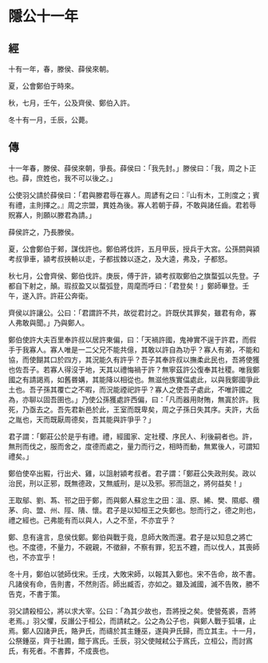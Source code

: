 # 隱公十一年
## 經

十有一年，春，滕侯、薛侯來朝。

夏，公會鄭伯于時來。

秋，七月，壬午，公及齊侯、鄭伯入許。

冬十有一月，壬辰，公薨。

## 傳

十一年春，滕侯、薛侯來朝，爭長。薛侯曰：「我先封。」滕侯曰：「我，周之卜正也。薛，庶姓也，我不可以後之。」

公使羽父請於薛侯曰：「君與滕君辱在寡人。周諺有之曰：『山有木，工則度之；賓有禮，主則擇之。』周之宗盟，異姓為後。寡人若朝于薛，不敢與諸任齒。君若辱貺寡人，則願以滕君為請。」

薛侯許之，乃長滕侯。

夏，公會鄭伯于郲，謀伐許也。鄭伯將伐許，五月甲辰，授兵于大宮。公孫閼與潁考叔爭車，潁考叔挾輈以走，子都拔棘以逐之，及大逵，弗及，子都怒。

秋七月，公會齊侯、鄭伯伐許。庚辰，傅于許，潁考叔取鄭伯之旗蝥弧以先登。子都自下射之，顛。瑕叔盈又以蝥弧登，周麾而呼曰：「君登矣！」鄭師畢登。壬午，遂入許。許莊公奔衛。

齊侯以許讓公。公曰：「君謂許不共，故從君討之。許既伏其罪矣，雖君有命，寡人弗敢與聞。」乃與鄭人。

鄭伯使許大夫百里奉許叔以居許東偏，曰：「天禍許國，鬼神實不逞于許君，而假手于我寡人。寡人唯是一二父兄不能共億，其敢以許自為功乎？寡人有弟，不能和協，而使餬其口於四方，其況能久有許乎？吾子其奉許叔以撫柔此民也，吾將使獲也佐吾子。若寡人得沒于地，天其以禮悔禍于許？無寧茲許公復奉其社稷。唯我鄭國之有請謁焉，如舊昬媾，其能降以相從也。無滋他族實偪處此，以與我鄭國爭此土也。吾子孫其覆亡之不暇，而況能禋祀許乎？寡人之使吾子處此，不唯許國之為，亦聊以固吾圉也。」乃使公孫獲處許西偏，曰：「凡而器用財賄，無寘於許。我死，乃亟去之。吾先君新邑於此，王室而既卑矣，周之子孫日失其序。夫許，大岳之胤也，天而既厭周德矣，吾其能與許爭乎？」

君子謂：「鄭莊公於是乎有禮。禮，經國家、定社稷、序民人、利後嗣者也。許，無刑而伐之，服而舍之，度德而處之，量力而行之，相時而動，無累後人，可謂知禮矣。」

鄭伯使卒出豭，行出犬、雞，以詛射潁考叔者。君子謂：「鄭莊公失政刑矣。政以治民，刑以正邪，既無德政，又無威刑，是以及邪。邪而詛之，將何益矣！」

王取鄔、劉、蒍、邗之田于鄭，而與鄭人蘇忿生之田：溫、原、絺、樊、隰郕、欑茅、向、盟、州、陘、隤、懷。君子是以知桓王之失鄭也。恕而行之，德之則也，禮之經也。己弗能有而以與人，人之不至，不亦宜乎？

鄭、息有違言，息侯伐鄭。鄭伯與戰于竟，息師大敗而還。君子是以知息之將亡也。不度德，不量力，不親親，不徵辭，不察有罪，犯五不韙，而以伐人，其喪師也，不亦宜乎！

冬十月，鄭伯以虢師伐宋。壬戌，大敗宋師，以報其入鄭也。宋不告命，故不書。凡諸侯有命，告則書，不然則否。師出臧否，亦如之。雖及滅國，滅不告敗，勝不告克，不書于策。

羽父請殺桓公，將以求大宰。公曰：「為其少故也，吾將授之矣。使營菟裘，吾將老焉。」羽父懼，反譖公于桓公，而請弒之。公之為公子也，與鄭人戰于狐壤，止焉。鄭人囚諸尹氏，賂尹氏，而禱於其主鍾巫，遂與尹氏歸，而立其主。十一月，公祭鍾巫，齊于社圃，館于寪氏。壬辰，羽父使賊弒公于寪氏，立桓公，而討寪氏，有死者。不書葬，不成喪也。

